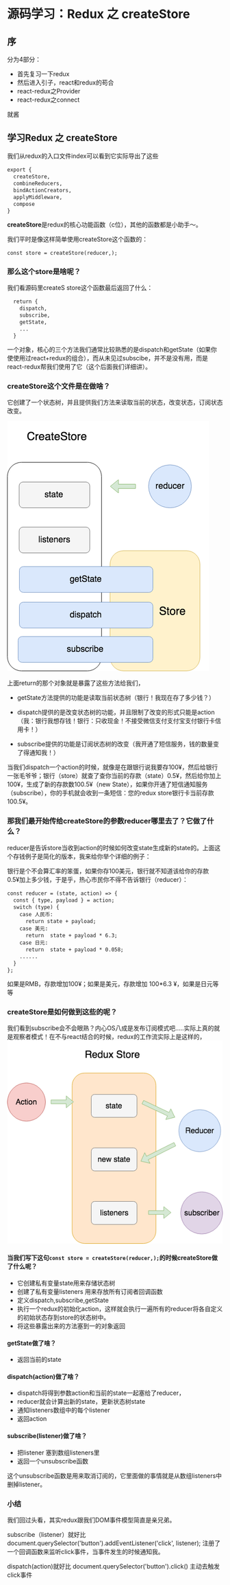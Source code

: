 # 源码学习：Redux 之 createStore

## 序

分为4部分：

- 首先复习一下redux
- 然后进入引子，react和redux的苟合
- react-redux之Provider
- react-redux之connect

就酱

## 学习Redux 之 createStore

我们从redux的入口文件index可以看到它实际导出了这些

```
export {
  createStore,
  combineReducers,
  bindActionCreators,
  applyMiddleware,
  compose
}
```

**createStore**是redux的核心功能函数（c位），其他的函数都是小助手～。

我们平时是像这样简单使用createStore这个函数的：

```
const store = createStore(reducer,);
```
### 那么这个store是啥呢？

我们看源码里createS
store这个函数最后返回了什么：

```
  return {
    dispatch,
    subscribe,
    getState,
    ...
  }
```
一个对象，核心的三个方法我们通常比较熟悉的是dispatch和getState（如果你使使用过react+redux的组合），而从未见过subscibe，并不是没有用，而是react-redux帮我们使用了它（这个后面我们详细讲）。

### createStore这个文件是在做啥？

它创建了一个状态树，并且提供我们方法来读取当前的状态，改变状态，订阅状态改变。

![createStore](../img/20180511/createStore.png)

上面return的那个对象就是暴露了这些方法给我们，

- getState方法提供的功能是读取当前状态树（银行！我现在存了多少钱？）

- dispatch提供的是改变状态树的功能，并且限制了改变的形式只能是action（我：银行我想存钱！银行：只收现金！不接受微信支付支付宝支付银行卡信用卡！）

- subscribe提供的功能是订阅状态树的改变（我开通了短信服务，钱的数量变了得通知我！）

当我们dispatch一个action的时候，就像是在跟银行说我要存100¥，然后给银行一张毛爷爷；银行（store）就查了查你当前的存款（state）0.5¥，然后给你加上100¥，生成了新的存款数100.5¥（new State），如果你开通了短信通知服务（subscribe），你的手机就会收到一条短信：您的redux store银行卡当前存款100.5¥。

### 那我们最开始传给createStore的参数reducer哪里去了？它做了什么？

reducer是告诉store当收到action的时候如何改变state生成新的state的。上面这个存钱例子是简化的版本，我来给你举个详细的例子：

银行是个不会算汇率的笨蛋，如果你存100美元，银行就不知道该给你的存款0.5¥加上多少钱，于是乎，热心市民你不得不告诉银行（reducer）：

```
const reducer = (state, action) => {
  const { type, payload } = action;
  switch (type) {
    case 人民币:
      return state + payload;
    case 美元:
      return  state + payload * 6.3;
    case 日元:
      return  state + payload * 0.058;
    ......
  }
};
```

如果是RMB，存款增加100¥；如果是美元，存款增加 100*6.3 ¥，如果是日元等等

### createStore是如何做到这些的呢？

我们看到subscribe会不会眼熟？内心OS八成是发布订阅模式吧.....实际上真的就是观察者模式！在不与react结合的时候，redux的工作流实际上是这样的，
![redux-store](../img/20180511/create-store2.png)

#### 当我们写下这句`const store = createStore(reducer,);`的时候createStore做了什么呢？

- 它创建私有变量state用来存储状态树
- 创建了私有变量listeners 用来存放所有订阅者回调函数
- 定义dispatch,subscribe,getState
- 执行一个redux的初始化action，这样就会执行一遍所有的reducer将各自定义的初始状态存到store的状态树中。
- 将这些暴露出来的方法塞到一的对象返回



#### getState做了啥？
- 返回当前的state

#### dispatch(action)做了啥？

- dispatch将得到参数action和当前的state一起塞给了reducer，
- reducer就会计算出新的state，更新状态树state
- 通知listeners数组中的每个listener
- 返回action

#### subscribe(listener)做了啥？
- 把listener 塞到数组listeners里
- 返回一个unsubscribe函数

这个unsubscribe函数是用来取消订阅的，它里面做的事情就是从数组listeners中删掉listener。

### 小结


我们回过头看，其实redux跟我们DOM事件模型简直是亲兄弟。

subscribe（listener）就好比document.querySelector('button').addEventListener('click', listener); 注册了一个回调函数来监听click事件，当事件发生的时候通知我。

dispatch(action)就好比  document.querySelector('button').click()
主动去触发click事件

